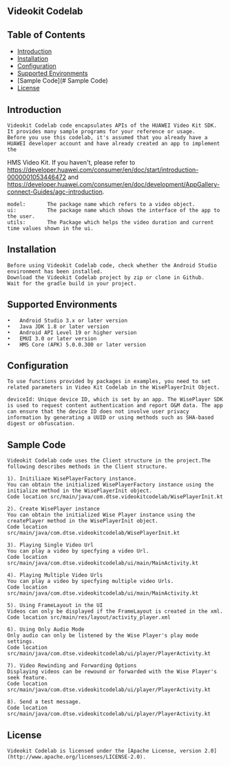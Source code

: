 ## Videokit Codelab


## Table of Contents

 * [Introduction](#introduction)
 * [Installation](#installation)
 * [Configuration ](#configuration )
 * [Supported Environments](#supported-environments)
 * [Sample Code](# Sample Code)
 * [License](#license)
 
 
## Introduction
    Videokit Codelab code encapsulates APIs of the HUAWEI Video Kit SDK. It provides many sample programs for your reference or usage.
    Before you use this codelab, it's assumed that you already have a HUAWEI developer account and have already created an app to implement the
HMS Video Kit. If you haven't, please refer to https://developer.huawei.com/consumer/en/doc/start/introduction-0000001053446472 and https://developer.huawei.com/consumer/en/doc/development/AppGallery-connect-Guides/agc-introduction.
    
    model:       The package name which refers to a video object.
    ui:          The package name which shows the interface of the app to the user.
    utils:       The Package which helps the video duration and current time values shown in the ui.

## Installation
    Before using Videokit Codelab code, check whether the Android Studio environment has been installed. 
    Download the Videokit Codelab project by zip or clone in Github.
    Wait for the gradle build in your project.
    
## Supported Environments
	•	Android Studio 3.x or later version
	•	Java JDK 1.8 or later version
	•	Android API Level 19 or higher version
	•	EMUI 3.0 or later version
	•	HMS Core (APK) 5.0.0.300 or later version

## Configuration 
    To use functions provided by packages in examples, you need to set related parameters in Video Kit Codelab in the WisePlayerInit Object.
    
    deviceId: Unique device ID, which is set by an app. The WisePlayer SDK is used to request content authentication and report O&M data. The app can ensure that the device ID does not involve user privacy information by generating a UUID or using methods such as SHA-based digest or obfuscation.
	
## Sample Code
    Videokit Codelab code uses the Client structure in the project.The following describes methods in the Client structure.

    1). Initiliaze WisePlayerFactory instance.
    You can obtain the initialized WisePlayerFactory instance using the initialize method in the WisePlayerInit object.
    Code location src/main/java/com.dtse.videokitcodelab/WisePlayerInit.kt
    
    2). Create WisePlayer instance
    You can obtain the initialized Wise Player instance using the createPlayer method in the WisePlayerInit object.
    Code location  src/main/java/com.dtse.videokitcodelab/WisePlayerInit.kt
    
    3). Playing Single Video Url
    You can play a video by specfying a video Url.
    Code location src/main/java/com.dtse.videokitcodelab/ui/main/MainActivity.kt
    
    4). Playing Multiple Video Urls
    You can play a video by specfying multiple video Urls.
    Code location src/main/java/com.dtse.videokitcodelab/ui/main/MainActivity.kt
    
    5). Using FrameLayout in the UI
    Videos can only be displayed if the FrameLayout is created in the xml.
    Code location src/main/res/layout/activity_player.xml
    
    6). Using Only Audio Mode
    Only audio can only be listened by the Wise Player's play mode settings.
    Code location src/main/java/com.dtse.videokitcodelab/ui/player/PlayerActivity.kt
    
    7). Video Rewinding and Forwarding Options
    Displaying videos can be rewound or forwarded with the Wise Player's seek feature.
    Code location src/main/java/com.dtse.videokitcodelab/ui/player/PlayerActivity.kt
    
    8). Send a test message.
    Code location src/main/java/com.dtse.videokitcodelab/ui/player/PlayerActivity.kt

##  License
    Videokit Codelab is licensed under the [Apache License, version 2.0](http://www.apache.org/licenses/LICENSE-2.0).
